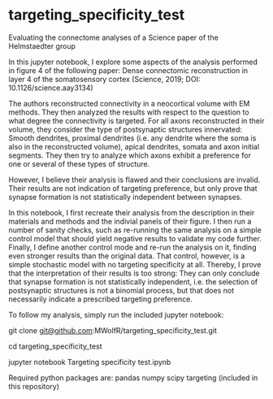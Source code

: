# targeting_specificity_test
Evaluating the connectome analyses of a Science paper of the Helmstaedter group

In this jupyter notebook, I explore some aspects of the analysis performed in figure 4 of the following paper:
Dense connectomic reconstruction in layer 4 of the somatosensory cortex (Science, 2019; DOI: 10.1126/science.aay3134)

The authors reconstructed connectivity in a neocortical volume with EM methods. They then analyzed the results with respect to the question to what degree the connectivity is targeted. For all axons reconstructed in their volume, they consider the type of postsynaptic structures innervated: Smooth dendrites, proximal dendrites (i.e. any dendrite where the soma is also in the reconstructed volume), apical dendrites, somata and axon initial segments. They then try to analyze which axons exhibit a preference for one or several of these types of structure.

However, I believe their analysis is flawed and their conclusions are invalid. Their results are not indication of targeting preference, but only prove that synapse formation is not statistically independent between synapses.

In this notebook, I first recreate their analysis from the description in their materials and methods and the indivial panels of their figure. I then run a number of sanity checks, such as re-running the same analysis on a simple control model that should yield negative results to validate my code further. Finally, I define another control mode and re-run the analysis on it, finding even stronger results than the original data. That control, however, is a simple stochastic model with no targeting specificity at all. Thereby, I prove that the interpretation of their results is too strong: They can only conclude that synapse formation is not statistically independent, i.e. the selection of postsynaptic structures is not a binomial process, but that does not necessarily indicate a prescribed targeting preference.

To follow my analysis, simply run the included jupyter notebook:

git clone git@github.com:MWolfR/targeting_specificity_test.git

cd targeting_specificity_test

jupyter notebook Targeting specificity test.ipynb

Required python packages are:
pandas
numpy
scipy
targeting (included in this repository)

